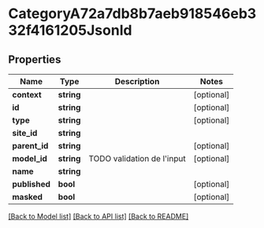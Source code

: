 # CategoryA72a7db8b7aeb918546eb332f4161205Jsonld

## Properties
Name | Type | Description | Notes
------------ | ------------- | ------------- | -------------
**context** | **string** |  | [optional] 
**id** | **string** |  | [optional] 
**type** | **string** |  | [optional] 
**site_id** | **string** |  | 
**parent_id** | **string** |  | [optional] 
**model_id** | **string** | TODO validation de l&#x27;input | [optional] 
**name** | **string** |  | 
**published** | **bool** |  | [optional] 
**masked** | **bool** |  | [optional] 

[[Back to Model list]](../../README.md#documentation-for-models) [[Back to API list]](../../README.md#documentation-for-api-endpoints) [[Back to README]](../../README.md)

